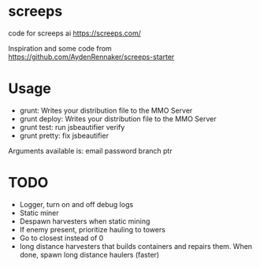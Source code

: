 # screeps
code for screeps ai https://screeps.com/

Inspiration and some code from https://github.com/AydenRennaker/screeps-starter


# Usage
* grunt: Writes your distribution file to the MMO Server
* grunt deploy:  Writes your distribution file to the MMO Server
* grunt test: run jsbeautifier verify
* grunt pretty: fix jsbeautifier 

Arguments available is:
email
password
branch
ptr


# TODO
* Logger, turn on and off debug logs
* Static miner
* Despawn harvesters when static mining
* If enemy present, prioritize hauling to towers
* Go to closest instead of 0
* long distance harvesters that builds containers and repairs them. When done, spawn long distance haulers (faster)
